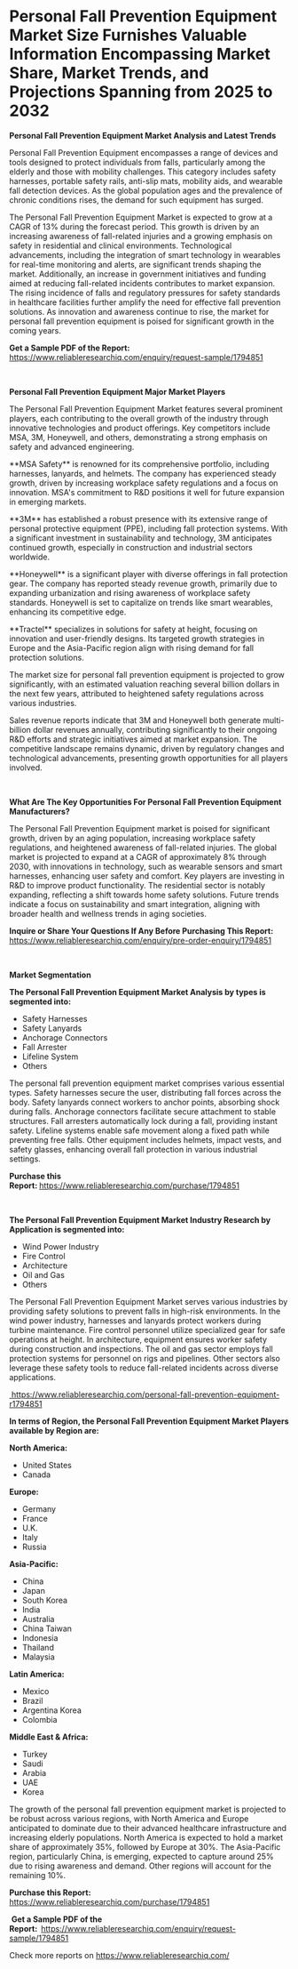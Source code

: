 <p><h1>Personal Fall Prevention Equipment Market Size Furnishes Valuable Information Encompassing Market Share, Market Trends, and Projections Spanning from 2025 to 2032</h1></p><p><strong>Personal Fall Prevention Equipment Market Analysis and Latest Trends</strong></p>
<p><p>Personal Fall Prevention Equipment encompasses a range of devices and tools designed to protect individuals from falls, particularly among the elderly and those with mobility challenges. This category includes safety harnesses, portable safety rails, anti-slip mats, mobility aids, and wearable fall detection devices. As the global population ages and the prevalence of chronic conditions rises, the demand for such equipment has surged.</p><p>The Personal Fall Prevention Equipment Market is expected to grow at a CAGR of 13% during the forecast period. This growth is driven by an increasing awareness of fall-related injuries and a growing emphasis on safety in residential and clinical environments. Technological advancements, including the integration of smart technology in wearables for real-time monitoring and alerts, are significant trends shaping the market. Additionally, an increase in government initiatives and funding aimed at reducing fall-related incidents contributes to market expansion. The rising incidence of falls and regulatory pressures for safety standards in healthcare facilities further amplify the need for effective fall prevention solutions. As innovation and awareness continue to rise, the market for personal fall prevention equipment is poised for significant growth in the coming years.</p></p>
<p><strong>Get a Sample PDF of the Report:&nbsp;</strong> <a href="https://www.reliableresearchiq.com/enquiry/request-sample/1794851?utm_campaign=1141&utm_medium=2&utm_source=Github&utm_content=ia&utm_term=07022025&utm_id=personal-fall-prevention-equipment">https://www.reliableresearchiq.com/enquiry/request-sample/1794851</a></p>
<p>&nbsp;</p>
<p><strong>Personal Fall Prevention Equipment Major Market Players</strong></p>
<p><p>The Personal Fall Prevention Equipment Market features several prominent players, each contributing to the overall growth of the industry through innovative technologies and product offerings. Key competitors include MSA, 3M, Honeywell, and others, demonstrating a strong emphasis on safety and advanced engineering.</p><p>**MSA Safety** is renowned for its comprehensive portfolio, including harnesses, lanyards, and helmets. The company has experienced steady growth, driven by increasing workplace safety regulations and a focus on innovation. MSA's commitment to R&D positions it well for future expansion in emerging markets.</p><p>**3M** has established a robust presence with its extensive range of personal protective equipment (PPE), including fall protection systems. With a significant investment in sustainability and technology, 3M anticipates continued growth, especially in construction and industrial sectors worldwide.</p><p>**Honeywell** is a significant player with diverse offerings in fall protection gear. The company has reported steady revenue growth, primarily due to expanding urbanization and rising awareness of workplace safety standards. Honeywell is set to capitalize on trends like smart wearables, enhancing its competitive edge.</p><p>**Tractel** specializes in solutions for safety at height, focusing on innovation and user-friendly designs. Its targeted growth strategies in Europe and the Asia-Pacific region align with rising demand for fall protection solutions.</p><p>The market size for personal fall prevention equipment is projected to grow significantly, with an estimated valuation reaching several billion dollars in the next few years, attributed to heightened safety regulations across various industries. </p><p>Sales revenue reports indicate that 3M and Honeywell both generate multi-billion dollar revenues annually, contributing significantly to their ongoing R&D efforts and strategic initiatives aimed at market expansion. The competitive landscape remains dynamic, driven by regulatory changes and technological advancements, presenting growth opportunities for all players involved.</p></p>
<p>&nbsp;</p>
<p><strong>What Are The Key Opportunities For Personal Fall Prevention Equipment Manufacturers?</strong></p>
<p><p>The Personal Fall Prevention Equipment market is poised for significant growth, driven by an aging population, increasing workplace safety regulations, and heightened awareness of fall-related injuries. The global market is projected to expand at a CAGR of approximately 8% through 2030, with innovations in technology, such as wearable sensors and smart harnesses, enhancing user safety and comfort. Key players are investing in R&D to improve product functionality. The residential sector is notably expanding, reflecting a shift towards home safety solutions. Future trends indicate a focus on sustainability and smart integration, aligning with broader health and wellness trends in aging societies.</p></p>
<p><strong>Inquire or Share Your Questions If Any Before Purchasing This Report:</strong> <a href="https://www.reliableresearchiq.com/enquiry/pre-order-enquiry/1794851?utm_campaign=1141&utm_medium=2&utm_source=Github&utm_content=ia&utm_term=07022025&utm_id=personal-fall-prevention-equipment">https://www.reliableresearchiq.com/enquiry/pre-order-enquiry/1794851</a></p>
<p>&nbsp;</p>
<p><strong>Market Segmentation</strong></p>
<p><strong>The Personal Fall Prevention Equipment Market Analysis by types is segmented into:</strong></p>
<p><ul><li>Safety Harnesses</li><li>Safety Lanyards</li><li>Anchorage Connectors</li><li>Fall Arrester</li><li>Lifeline System</li><li>Others</li></ul></p>
<p><p>The personal fall prevention equipment market comprises various essential types. Safety harnesses secure the user, distributing fall forces across the body. Safety lanyards connect workers to anchor points, absorbing shock during falls. Anchorage connectors facilitate secure attachment to stable structures. Fall arresters automatically lock during a fall, providing instant safety. Lifeline systems enable safe movement along a fixed path while preventing free falls. Other equipment includes helmets, impact vests, and safety glasses, enhancing overall fall protection in various industrial settings.</p></p>
<p><strong>Purchase this Report:&nbsp;</strong><a href="https://www.reliableresearchiq.com/purchase/1794851?utm_campaign=1141&utm_medium=2&utm_source=Github&utm_content=ia&utm_term=07022025&utm_id=personal-fall-prevention-equipment">https://www.reliableresearchiq.com/purchase/1794851</a></p>
<p>&nbsp;</p>
<p><strong>The Personal Fall Prevention Equipment Market Industry Research by Application is segmented into:</strong></p>
<p><ul><li>Wind Power Industry</li><li>Fire Control</li><li>Architecture</li><li>Oil and Gas</li><li>Others</li></ul></p>
<p><p>The Personal Fall Prevention Equipment Market serves various industries by providing safety solutions to prevent falls in high-risk environments. In the wind power industry, harnesses and lanyards protect workers during turbine maintenance. Fire control personnel utilize specialized gear for safe operations at height. In architecture, equipment ensures worker safety during construction and inspections. The oil and gas sector employs fall protection systems for personnel on rigs and pipelines. Other sectors also leverage these safety tools to reduce fall-related incidents across diverse applications.</p></p>
<p><a href="https://www.reliableresearchiq.com/personal-fall-prevention-equipment-r1794851?utm_campaign=1141&utm_medium=2&utm_source=Github&utm_content=ia&utm_term=07022025&utm_id=personal-fall-prevention-equipment">&nbsp;https://www.reliableresearchiq.com/personal-fall-prevention-equipment-r1794851</a></p>
<p><strong>In terms of Region, the Personal Fall Prevention Equipment Market Players available by Region are:</strong></p>
<p>
    <p> <strong> North America: </strong>
        <ul>
            <li>United States</li>
            <li>Canada</li>
        </ul>
        </p> 
    <p> <strong> Europe: </strong>
        <ul>
            <li>Germany</li>
            <li>France</li>
            <li>U.K.</li>
            <li>Italy</li>
            <li>Russia</li>
        </ul>
        </p> 
    <p> <strong> Asia-Pacific: </strong>
        <ul>
            <li>China</li>
            <li>Japan</li>
            <li>South Korea</li>
            <li>India</li>
            <li>Australia</li>
            <li>China Taiwan</li>
            <li>Indonesia</li>
            <li>Thailand</li>
            <li>Malaysia</li>
        </ul>
        </p> 
    <p> <strong> Latin America: </strong>
        <ul>
            <li>Mexico</li>
            <li>Brazil</li>
            <li>Argentina Korea</li>
            <li>Colombia</li>
        </ul>
        </p> 
    <p> <strong> Middle East & Africa: </strong>
        <ul>
            <li>Turkey</li>
            <li>Saudi</li>
            <li>Arabia</li>
            <li>UAE</li>
            <li>Korea</li>
        </ul>
    </p>
    </p>
<p><p>The growth of the personal fall prevention equipment market is projected to be robust across various regions, with North America and Europe anticipated to dominate due to their advanced healthcare infrastructure and increasing elderly populations. North America is expected to hold a market share of approximately 35%, followed by Europe at 30%. The Asia-Pacific region, particularly China, is emerging, expected to capture around 25% due to rising awareness and demand. Other regions will account for the remaining 10%.</p></p>
<p><strong>Purchase this Report: </strong><a href="https://www.reliableresearchiq.com/purchase/1794851?utm_campaign=1141&utm_medium=2&utm_source=Github&utm_content=ia&utm_term=07022025&utm_id=personal-fall-prevention-equipment">https://www.reliableresearchiq.com/purchase/1794851</a></p>
<p>&nbsp;<strong>Get a Sample PDF of the Report:&nbsp;&nbsp;</strong><a href="https://www.reliableresearchiq.com/enquiry/request-sample/1794851?utm_campaign=1141&utm_medium=2&utm_source=Github&utm_content=ia&utm_term=07022025&utm_id=personal-fall-prevention-equipment">https://www.reliableresearchiq.com/enquiry/request-sample/1794851</a></p>
<p><strong></strong></p>
<p>Check more reports on <a href="https://www.reliableresearchiq.com/?utm_campaign=1141&utm_medium=2&utm_source=Github&utm_content=ia&utm_term=07022025&utm_id=personal-fall-prevention-equipment">https://www.reliableresearchiq.com/</a></p>